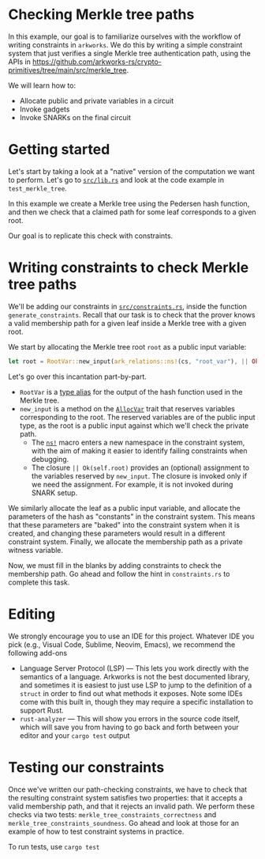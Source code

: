 # Checking Merkle tree paths

In this example, our goal is to familiarize ourselves with the workflow of
writing constraints in `arkworks`. We do this by writing a simple constraint system
 that just verifies a single Merkle tree authentication path, using the APIs in
https://github.com/arkworks-rs/crypto-primitives/tree/main/src/merkle_tree.

We will learn how to:

* Allocate public and private variables in a circuit
* Invoke gadgets
* Invoke SNARKs on the final circuit

# Getting started

Let's start by taking a look at a "native" version of the computation we want to perform.
Let's go to [`src/lib.rs`](src/lib.rs) and look at the code example in `test_merkle_tree`.

In this example we create a Merkle tree using the Pedersen hash function, and then we check that a claimed path for some leaf corresponds to a given root.

Our goal is to replicate this check with constraints.

# Writing constraints to check Merkle tree paths

We'll be adding our constraints in [`src/constraints.rs`](src/constraints.rs), inside the function `generate_constraints`. Recall that our task is to check that the prover knows a valid membership path for a given leaf inside a Merkle tree with a given root.

We start by allocating the Merkle tree root `root` as a public input variable:
```rust
let root = RootVar::new_input(ark_relations::ns!(cs, "root_var"), || Ok(&self.root))?;
```
Let's go over this incantation part-by-part.
* `RootVar` is a [type alias](https://doc.rust-lang.org/book/ch19-04-advanced-types.html#creating-type-synonyms-with-type-aliases) for the output of the hash function used in the Merkle tree.
* `new_input` is a method on the [`AllocVar`](https://docs.rs/ark-r1cs-std/0.3.0/ark_r1cs_std/alloc/trait.AllocVar.html) trait that reserves variables corresponding to the root. The reserved variables are of the public input type, as the root is a public input against which we'll check the private path.
    * The [`ns!`](https://docs.rs/ark-relations/0.3.0/ark_relations/macro.ns.html) macro enters a new namespace in the constraint system, with the aim of making it easier to identify failing constraints when debugging.
    * The closure `|| Ok(self.root)` provides an (optional) assignment to the variables reserved by `new_input`. The closure is invoked only if we need the assignment. For example, it is not invoked during SNARK setup.

We similarly allocate the leaf as a public input variable, and allocate the parameters of the hash as "constants" in the constraint system. This means that these parameters are "baked" into the constraint system when it is created, and changing these parameters would result in a different constraint system. Finally, we allocate the membership path as a private witness variable.

Now, we must  fill in the blanks by adding constraints to check the membership path. Go ahead and follow the hint in `constraints.rs` to complete this task.

# Editing

We strongly encourage you to use an IDE for this project. Whatever IDE you pick (e.g., Visual Code, Sublime, Neovim, Emacs), we recommend the following add-ons

* Language Server Protocol (LSP) — This lets you work directly with the semantics of a language. Arkworks is not the best documented library, and sometimes it is easiest to just use LSP to jump to the definition of a `struct` in order to find out what methods it exposes. Note some IDEs come with this built in, though they may require a specific installation to support Rust.
* `rust-analyzer` — This will show you errors in the source code itself, which will save you from having to go back and forth between your editor and your `cargo test` output

# Testing our constraints

Once we've written our path-checking constraints, we have to check that the resulting constraint system satisfies two properties: that it accepts a valid membership path, and that it rejects an invalid path. We perform these checks via two tests: `merkle_tree_constraints_correctness` and `merkle_tree_constraints_soundness`. Go ahead and look at those for an example of how to test constraint systems in practice.

To run tests, use `cargo test`
